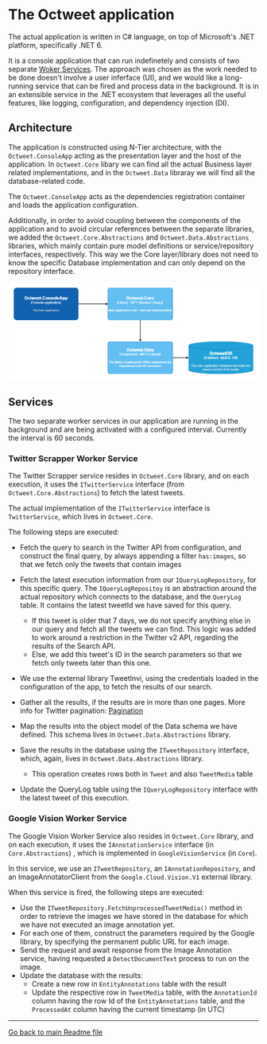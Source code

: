 # The Octweet application

The actual application is written in C# language, on top of Microsoft's .NET platform, specifically .NET 6.

It is a console application that can run indefinetely and consists of two separate [Woker Services](https://docs.microsoft.com/en-us/dotnet/core/extensions/workers). The approach was chosen as the work needed to be done doesn't involve a user inferface (UI), and we would like a long-running service that can be fired and process data in the background. It is in an extensible service in the .NET ecosystem that leverages all the useful features, like logging, configuration, and dependency injection (DI).

## Architecture

The application is constructed using N-Tier architecture, with the `Octweet.ConsoleApp` acting as the presentation layer and the host of the application. In `Octweet.Core` libary we can find all the actual Business layer related implementations, and in the `Octweet.Data` libraray we will find all the database-related code.

The `Octweet.ConsoleApp` acts as the dependencies registration container and loads the application configuration.

Additionally, in order to avoid coupling between the components of the application and to avoid circular references between the separate libraries, we added the `Octweet.Core.Abstractions` and `Octweet.Data.Abstractions` libraries, which mainly contain pure model definitions or service/repository interfaces, respectively. This way we the Core layer/library does not need to know the specific Database implementation and can only depend on the repository interface.

![App Components Diagram](img/app_components.png)

## Services

The two separate worker services in our application are running in the background and are being activated with a configured interval. Currently the interval is 60 seconds.

### Twitter Scrapper Worker Service

The Twitter Scrapper service resides in `Octweet.Core` library, and on each execution, it uses the `ITwitterService` interface (from `Octweet.Core.Abstractions`) to fetch the latest tweets.

The actual implementation of the `ITwitterService` interface is `TwitterService`, which lives in `Octweet.Core`.

The following steps are executed:

- Fetch the query to search in the Twitter API from configuration, and construct the final query, by always appending a filter `has:images`, so that we fetch only the tweets that contain images
- Fetch the latest execution information from our `IQueryLogRepository`, for this specific query. The `IQueryLogRepositoy` is an abstraction around the actual repository which connects to the database, and the `QueryLog` table. It contains the latest tweetId we have saved for this query.
    - If this tweet is older that 7 days, we do not specify anything else in our query and fetch all the tweets we can find. This logic was added to work around a restriction in the Twitter v2 API, regarding the results of the Search API.
    - Else, we add this tweet's ID in the search parameters so that we fetch only tweets later than this one.

- We use the external library TweetInvi, using the credentials loaded in the configuration of the app, to fetch the results of our search.
- Gather all the results, if the results are in more than one pages. More info for Twitter pagination: [Pagination](https://developer.twitter.com/en/docs/twitter-api/pagination)
- Map the results into the object model of the Data schema we have defined. This schema lives in `Octweet.Data.Abstractions` library.
- Save the results in the database using the `ITweetRepository` interface, which, again, lives in `Octweet.Data.Abstractions` library.
    - This operation creates rows both in `Tweet` and also `TweetMedia` table
- Update the QueryLog table using the `IQueryLogRepository` interface with the latest tweet of this execution.


### Google Vision Worker Service

The Google Vision Worker Service also resides in `Octweet.Core` library, and on each execution, it uses the `IAnnotationService` interface (in `Core.Abstractions`) , which is implemented in `GoogleVisionService` (in `Core`).

In this service, we use an `ITweetRepository`, an `IAnnotationRepository`, and an ImageAnnotatorClient from the `Google.Cloud.Vision.V1` external library.

When this service is fired, the following steps are executed:

- Use the `ITweetRepository.FetchUnprocessedTweetMedia()` method in order to retrieve the images we have stored in the database for which we have not executed an image annotation yet.
- For each one of them, construct the parameters required by the Google library, by specifying the permanent public URL for each image.
- Send the request and await response from the Image Annotation service, having requested a `DetectDocumentText` process to run on the image.
- Update the database with the results:
    - Create a new row in `EntityAnnotations` table with the result
    - Update the respective row in `TweetMedia` table, with the `AnnotationId` column having the row Id of the `EntityAnnotations` table, and the `ProcessedAt` column having the current timestamp (in UTC)


---

[Go back to main Readme file](/README.md)
